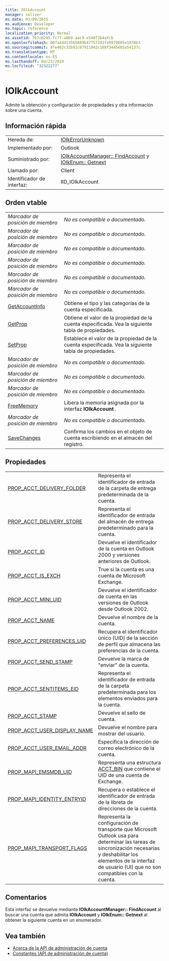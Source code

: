 ```yaml
---
title: IOlkAccount
manager: soliver
ms.date: 03/09/2015
ms.audience: Developer
ms.topic: reference
localization_priority: Normal
ms.assetid: 7b7cb295-fc77-a8b9-aac9-e548f3b4afcb
ms.openlocfilehash: 007a44d13565889b4775f2d3fe9979685e1878b3
ms.sourcegitcommit: 8fe462c32b91c87911942c188f3445e85a54137c
ms.translationtype: MT
ms.contentlocale: es-ES
ms.lasthandoff: 04/23/2019
ms.locfileid: "32322277"
---
```

# <a name="iolkaccount"></a>IOlkAccount

Admite la obtención y configuración de propiedades y otra información sobre una cuenta.
  
## <a name="quick-info"></a>Información rápida

|||
|:-----|:-----|
|Hereda de:  <br/> |[IOlkErrorUnknown](iolkerrorunknown.md) <br/> |
|Implementado por:  <br/> |Outlook  <br/> |
|Suministrado por:  <br/> |[IOlkAccountManager:: FindAccount](iolkaccountmanager-findaccount.md) y [IOlkEnum:: Getnext](iolkenum-getnext.md) <br/> |
|Llamado por:  <br/> |Client  <br/> |
|Identificador de interfaz:  <br/> |IID_IOlkAccount  <br/> |
   
## <a name="vtable-order"></a>Orden vtable

|||
|:-----|:-----|
| *Marcador de posición de miembro*  <br/> | *No es compatible o documentado.*  <br/> |
| *Marcador de posición de miembro*  <br/> | *No es compatible o documentado.*  <br/> |
| *Marcador de posición de miembro*  <br/> | *No es compatible o documentado.*  <br/> |
| *Marcador de posición de miembro*  <br/> | *No es compatible o documentado.*  <br/> |
| *Marcador de posición de miembro*  <br/> | *No es compatible o documentado.*  <br/> |
| *Marcador de posición de miembro*  <br/> | *No es compatible o documentado.*  <br/> |
|[GetAccountInfo](iolkaccount-getaccountinfo.md) <br/> |Obtiene el tipo y las categorías de la cuenta especificada.  <br/> |
|[GetProp](iolkaccount-getprop.md) <br/> |Obtiene el valor de la propiedad de la cuenta especificada. Vea la siguiente tabla de propiedades.  <br/> |
|[SetProp](iolkaccount-setprop.md) <br/> |Establece el valor de la propiedad de la cuenta especificada. Vea la siguiente tabla de propiedades.  <br/> |
| *Marcador de posición de miembro*  <br/> | *No es compatible o documentado.*  <br/> |
| *Marcador de posición de miembro*  <br/> | *No es compatible o documentado.*  <br/> |
| *Marcador de posición de miembro*  <br/> | *No es compatible o documentado.*  <br/> |
|[FreeMemory](iolkaccount-freememory.md) <br/> |Libera la memoria asignada por la interfaz **IOlkAccount** .  <br/> |
| *Marcador de posición de miembro*  <br/> | *No es compatible o documentado.*  <br/> |
|[SaveChanges](iolkaccount-savechanges.md) <br/> |Confirma los cambios en el objeto de cuenta escribiendo en el almacén del registro.  <br/> |
   
## <a name="properties"></a>Propiedades

|||
|:-----|:-----|
|[PROP_ACCT_DELIVERY_FOLDER](prop_acct_delivery_folder.md) <br/> |Representa el identificador de entrada de la carpeta de entrega predeterminada de la cuenta.  <br/> |
|[PROP_ACCT_DELIVERY_STORE](prop_acct_delivery_store.md) <br/> |Representa el identificador de entrada del almacén de entrega predeterminado para la cuenta.  <br/> |
|[PROP_ACCT_ID](prop_acct_id.md) <br/> |Devuelve el identificador de la cuenta en Outlook 2000 y versiones anteriores de Outlook.  <br/> |
|[PROP_ACCT_IS_EXCH](prop_acct_is_exch.md) <br/> |True si la cuenta es una cuenta de Microsoft Exchange.  <br/> |
|[PROP_ACCT_MINI_UID](prop_acct_mini_uid.md) <br/> |Devuelve el identificador de cuenta en las versiones de Outlook desde Outlook 2002.  <br/> |
|[PROP_ACCT_NAME](prop_acct_name.md) <br/> |Devuelve el nombre de la cuenta.  <br/> |
|[PROP_ACCT_PREFERENCES_UID](prop_acct_preferences_uid.md) <br/> |Recupera el identificador único (UID) de la sección de perfil que almacena las preferencias de la cuenta.  <br/> |
|[PROP_ACCT_SEND_STAMP](prop_acct_send_stamp.md) <br/> |Devuelve la marca de "enviar" de la cuenta.  <br/> |
|[PROP_ACCT_SENTITEMS_EID](prop_acct_sentitems_eid.md) <br/> |Representa el identificador de entrada de la carpeta predeterminada para los elementos enviados para la cuenta.  <br/> |
|[PROP_ACCT_STAMP](prop_acct_stamp.md) <br/> |Devuelve el sello de cuenta.  <br/> |
|[PROP_ACCT_USER_DISPLAY_NAME](prop_acct_user_display_name.md) <br/> |Devuelve el nombre para mostrar del usuario.  <br/> |
|[PROP_ACCT_USER_EMAIL_ADDR](prop_acct_user_email_addr.md) <br/> |Especifica la dirección de correo electrónico de la cuenta.  <br/> |
|[PROP_MAPI_EMSMDB_UID](prop_mapi_emsmdb_uid.md) <br/> |Representa una estructura [ACCT_BIN](acct_bin.md) que contiene el UID de una cuenta de Exchange.  <br/> |
|[PROP_MAPI_IDENTITY_ENTRYID](prop_mapi_identity_entryid.md) <br/> |Recupera o establece el identificador de entrada de la libreta de direcciones de la cuenta.  <br/> |
|[PROP_MAPI_TRANSPORT_FLAGS](prop_mapi_transport_flags.md) <br/> |Representa la configuración de transporte que Microsoft Outlook usa para determinar las tareas de sincronización necesarias y deshabilitar los elementos de la interfaz de usuario (UI) que no son compatibles con la cuenta.  <br/> |
   
## <a name="remarks"></a>Comentarios

Esta interfaz se devuelve mediante **IOlkAccountManager:: FindAccount** al buscar una cuenta que admita **IOlkAccount** y **IOlkEnum:: Getnext** al obtener la siguiente cuenta en un enumerador. 
  
## <a name="see-also"></a>Vea también

- [Acerca de la API de administración de cuenta](about-the-account-management-api.md)  
- [Constantes (API de administración de cuenta)](constants-account-management-api.md)

